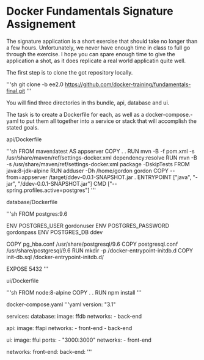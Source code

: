 # Docker Fundamentals Signature Assignement

The signature application is a short exercise that should take no longer than a few hours. Unfortunately, we never have enough time in class to full go through the exercise.  I hope you can spare enough time to give the application a shot, as it does replicate a real world applicatin quite well.

The first step is to clone the got repository locally.

'''sh
git clone -b ee2.0 https://github.com/docker-training/fundamentals-final.git
'''

You will find three directories in ths bundle, api, database and ui.

The task is to create a Dockerfile for each, as well as a docker-compose.-yaml to put them all together into a service or stack that will accomplish the stated goals.



api/Dockerfile

'''sh
FROM maven:latest AS appserver
COPY . .
RUN mvn -B -f pom.xml -s /usr/share/maven/ref/settings-docker.xml dependency:resolve
RUN mvn -B -s /usr/share/maven/ref/settings-docker.xml package -DskipTests
FROM java:8-jdk-alpine
RUN adduser -Dh /home/gordon gordon
COPY --from=appserver /target/ddev-0.0.1-SNAPSHOT.jar .
ENTRYPOINT ["java", "-jar", "/ddev-0.0.1-SNAPSHOT.jar"]
CMD ["--spring.profiles.active=postgres"]
'''


database/Dockerfile

'''sh
FROM postgres:9.6

ENV  POSTGRES_USER gordonuser
ENV  POSTGRES_PASSWORD gordonpass
ENV  POSTGRES_DB ddev

COPY pg_hba.conf /usr/share/postgresql/9.6
COPY postgresql.conf /usr/share/postgresql/9.6
RUN  mkdir -p /docker-entrypoint-initdb.d
COPY init-db.sql /docker-entrypoint-initdb.d/

EXPOSE 5432
'''

ui/Dockerfile

'''sh
FROM node:8-alpine
COPY . .
RUN npm install
'''

docker-compose.yaml
'''yaml
version: "3.1"

services:
  database:
    image: ffdb
    networks:
    - back-end

  api:
    image: ffapi
    networks:
    - front-end
    - back-end
   
  ui:
    image: ffui
    ports:
    - "3000:3000"
    networks:
    - front-end

networks:
  front-end:
  back-end:
'''
